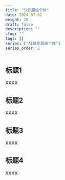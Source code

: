 ```yaml
---
title: "认识超级个体"
date: 2024-07-02
weight: 20
draft: false
description: ""
slug: ""
tags: []
series: ["AI赋能超级个体"]
series_order: 2
---
```


## 标题1
XXXX

## 标题2
XXXX

## 标题3
XXXX

## 标题4
XXXX